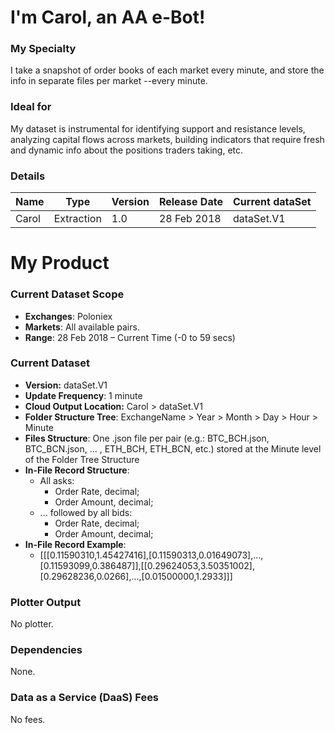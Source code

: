 # I'm Carol, an AA e-Bot!

### My Specialty
I take a snapshot of order books of each market every minute, and store the info in separate files per market --every minute.

### Ideal for
My dataset is instrumental for identifying support and resistance levels, analyzing capital flows across markets, building indicators that require fresh and dynamic info about the positions traders taking, etc.

### Details

| **Name** | **Type** | **Version** | **Release Date** | **Current dataSet** |
|----------|----------|----------|----------|----------|
| Carol |Extraction | 1.0 | 28 Feb 2018 | dataSet.V1 |

# My Product

### Current Dataset Scope
* **Exchanges**: Poloniex
* **Markets**: All available pairs.
* **Range**: 28 Feb 2018 – Current Time (-0 to 59 secs)

### Current Dataset
* **Version:** dataSet.V1
* **Update Frequency**: 1 minute
* **Cloud Output Location:** Carol > dataSet.V1
* **Folder Structure Tree**: ExchangeName > Year > Month > Day > Hour > Minute
* **Files Structure**: One .json file per pair (e.g.: BTC_BCH.json, BTC_BCN.json, ... , ETH_BCH, ETH_BCN, etc.) stored at the Minute level of the Folder Tree Structure
* **In-File Record Structure**:
  * All asks:
    * Order Rate, decimal;
    * Order Amount, decimal;
  * ... followed by all bids:
    * Order Rate, decimal;
    * Order Amount, decimal;
* **In-File Record Example**: 
  * [[[0.11590310,1.45427416],[0.11590313,0.01649073],...,[0.11593099,0.386487]],[[0.29624053,3.50351002],[0.29628236,0.0266],...,[0.01500000,1.2933]]]

### Plotter Output
No plotter.

### Dependencies
None.

### Data as a Service (DaaS) Fees
No fees.
